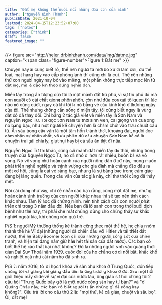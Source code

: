 ```yaml
---
title: "Đất mẹ không thể nuôi nổi những đứa con của mình"
author: ["Nguyễn Bình Thành"]
publishDate: 2021-10-04
lastmod: 2024-04-15T12:23:52+07:00
tags: ["notes"]
categories: ["think"]
draft: false
featured_image: ""
---
```


{{< figure src="http://helen.drbinhthanh.com/data/img/datme.jpg" caption="<span class=\"figure-number\">Figure 1: </span>Đất mẹ" >}}

Chuyện này ai cũng biết rồi, thế nên người ta mới bỏ xứ đi làm culi, đủ
thể loại, mạt hạng hay cao cấp phòng lạnh thì cũng chỉ là culi. Thế nên
những thứ con người ngày nay bỏ vào miệng, một phần không trực tiếp mọc
lên từ đất mẹ, mà là đào lên theo đúng nghĩa đen.

Miền tây trong ấn tượng của tôi là một mảnh đất trù phú, vì sự trù phú
đó mà con người có cái chất giọng phỡn phỡn, còn như đứa con gái tôi
quen thì lúc nào nó cũng cười, ngay cả khi tôi la nó bằng vẻ cáu kỉnh
khó ở thường ngày của tôi. Thế nhưng không cần sống ở miền tây, tôi cũng
biết ngay là vùng đất đó đã thay đổi. Chỉ bằng 2 tác giả viết về miền
tây là Sơn Nam và Nguyễn Ngọc Tư. Tôi đọc Sơn Nam từ thời sinh viên, cái
giọng văn của ông nó bàng bạc, như một người kể chuyện hơn là chăm chút
vào trau chuốt câu từ. Ẩn sâu trong câu văn là một tâm hồn thảnh thơi,
khoáng đạt, người đọc cảm nhận sự chân chất, vô ưu phiền dù câu chuyện
Sơn Nam kể có là chuyện trai gái chia ly, giựt hụi hay bị cá sấu ăn thịt
đi nữa.

Nguyễn Ngọc Tư thì khác, cũng cái mảnh đất miền tây đó thôi, nhưng trong
truyện của Nguyễn Ngọc Tư, nó đã nhỏ đi hơn rất nhiều, buồn bã và vô
vọng. Nó vô vọng như hoàn cảnh của người nông dân ở xứ này, mong muốn
phát triển nghề nghiệp và thịnh vượng cho gia đình mà chẳng đào đâu ra
một cơ hội, cũng là cái vẻ bàng bạc, nhưng là sự bàng bạc trong cảm giác
đang bị lãng quên. Trong câu văn của tác giả này, chỉ thở thôi cũng đã
thấy mệt.

Nói dài dòng như vậy, chỉ để nhắn các bạn rằng, cùng một đất mẹ, nhưng
hoàn cảnh sinh trưởng của con người khác nhau thì sẽ tạo nên tính cách
khác nhau. Tâm lý học đã chứng minh, nền tính cách của con người phát
triển chỉ trong 3 năm đầu đời. Nếu bạn đã lỡ sanh con trong thời buổi
dịch bệnh như thế này, thì phải che mắt chúng, đừng cho chúng thấy sự
khắc nghiệt ngoài kia, khi chúng còn quá trẻ.

P/S 1: người Mỹ thường thống kê thành công theo một thế hệ, họ chia nhóm
thành thế hệ Vĩ đại (những người đã chiến đấu với Hitler và tái thiết
đất nước), thế hệ Baby Boomer (con cái của những người sống sót qua
chiến tranh, và hiện tại đang nắm giữ hầu hết tài sản của đất nước). Các
bạn có biết thế hệ nào thất bại nhất không? Đó là những người sinh vào
quãng thời gian Đại Suy Thoái năm 1929, cuộc đời của họ chẳng có gì nổi
bật, khắc khổ và nghiệt ngã như cái năm họ đã sinh ra.

P/S 2: năm 2016, tôi đi học 1 khóa về sản phụ khoa ở Trung Quốc, đón
tiếp chúng tôi và giảng bài giảng đầu tiên là ông trưởng khoa ở đó. Sau
một hồi giới thiệu mấy slide về sự vĩ đại của nước tàu, ông giáo sư hỏi
chúng tôi 2 câu hỏi "Trung Quốc bây giờ là một nước cộng sản hay tư
bản?" và "ở Quảng Châu này, các bạn có biết người ta ăn những gì để sống
hay không?". Câu trả lời cho câu thứ 2 là: "mọi thứ, kể cả gián, chuột
và sâu bọ". Ôi, đất mẹ!
